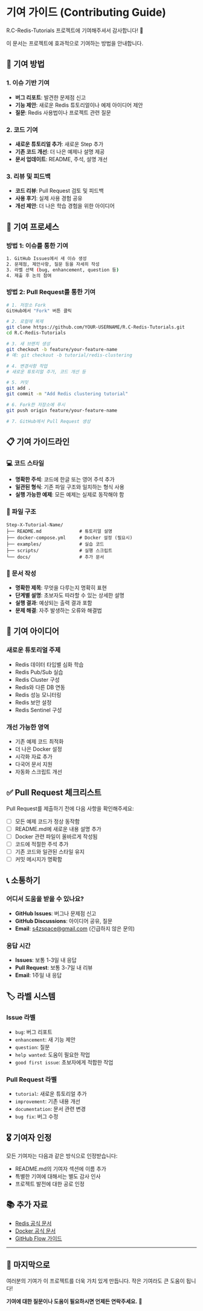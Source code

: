 # 기여 가이드 (Contributing Guide)

R.C-Redis-Tutorials 프로젝트에 기여해주셔서 감사합니다! 🎉

이 문서는 프로젝트에 효과적으로 기여하는 방법을 안내합니다.

## 🤝 기여 방법

### 1. 이슈 기반 기여
- **버그 리포트**: 발견한 문제점 신고
- **기능 제안**: 새로운 Redis 튜토리얼이나 예제 아이디어 제안
- **질문**: Redis 사용법이나 프로젝트 관련 질문

### 2. 코드 기여
- **새로운 튜토리얼 추가**: 새로운 Step 추가
- **기존 코드 개선**: 더 나은 예제나 설명 제공
- **문서 업데이트**: README, 주석, 설명 개선

### 3. 리뷰 및 피드백
- **코드 리뷰**: Pull Request 검토 및 피드백
- **사용 후기**: 실제 사용 경험 공유
- **개선 제안**: 더 나은 학습 경험을 위한 아이디어

## 🔄 기여 프로세스

### 방법 1: 이슈를 통한 기여
```bash
1. GitHub Issues에서 새 이슈 생성
2. 문제점, 제안사항, 질문 등을 자세히 작성
3. 라벨 선택 (bug, enhancement, question 등)
4. 제출 후 논의 참여
```

### 방법 2: Pull Request를 통한 기여
```bash
# 1. 저장소 Fork
GitHub에서 "Fork" 버튼 클릭

# 2. 로컬에 복제
git clone https://github.com/YOUR-USERNAME/R.C-Redis-Tutorials.git
cd R.C-Redis-Tutorials

# 3. 새 브랜치 생성
git checkout -b feature/your-feature-name
# 예: git checkout -b tutorial/redis-clustering

# 4. 변경사항 작업
# 새로운 튜토리얼 추가, 코드 개선 등

# 5. 커밋
git add .
git commit -m "Add Redis clustering tutorial"

# 6. Fork한 저장소에 푸시
git push origin feature/your-feature-name

# 7. GitHub에서 Pull Request 생성
```

## 📋 기여 가이드라인

### 💻 코드 스타일
- **명확한 주석**: 코드에 한글 또는 영어 주석 추가
- **일관된 형식**: 기존 파일 구조와 일치하는 형식 사용
- **실행 가능한 예제**: 모든 예제는 실제로 동작해야 함

### 📁 파일 구조
```
Step-X-Tutorial-Name/
├── README.md              # 튜토리얼 설명
├── docker-compose.yml     # Docker 설정 (필요시)
├── examples/              # 실습 코드
├── scripts/               # 실행 스크립트
└── docs/                  # 추가 문서
```

### 📝 문서 작성
- **명확한 제목**: 무엇을 다루는지 명확히 표현
- **단계별 설명**: 초보자도 따라할 수 있는 상세한 설명
- **실행 결과**: 예상되는 출력 결과 포함
- **문제 해결**: 자주 발생하는 오류와 해결법

## 🎯 기여 아이디어

### 새로운 튜토리얼 주제
- Redis 데이터 타입별 심화 학습
- Redis Pub/Sub 실습
- Redis Cluster 구성
- Redis와 다른 DB 연동
- Redis 성능 모니터링
- Redis 보안 설정
- Redis Sentinel 구성

### 개선 가능한 영역
- 기존 예제 코드 최적화
- 더 나은 Docker 설정
- 시각화 자료 추가
- 다국어 문서 지원
- 자동화 스크립트 개선

## ✅ Pull Request 체크리스트

Pull Request를 제출하기 전에 다음 사항을 확인해주세요:

- [ ] 모든 예제 코드가 정상 동작함
- [ ] README.md에 새로운 내용 설명 추가
- [ ] Docker 관련 파일이 올바르게 작성됨
- [ ] 코드에 적절한 주석 추가
- [ ] 기존 코드와 일관된 스타일 유지
- [ ] 커밋 메시지가 명확함

## 📞 소통하기

### 어디서 도움을 받을 수 있나요?
- **GitHub Issues**: 버그나 문제점 신고
- **GitHub Discussions**: 아이디어 공유, 질문
- **Email**: s4zspace@gmail.com (긴급하지 않은 문의)

### 응답 시간
- **Issues**: 보통 1-3일 내 응답
- **Pull Request**: 보통 3-7일 내 리뷰
- **Email**: 1주일 내 응답

## 🏷️ 라벨 시스템

### Issue 라벨
- `bug`: 버그 리포트
- `enhancement`: 새 기능 제안
- `question`: 질문
- `help wanted`: 도움이 필요한 작업
- `good first issue`: 초보자에게 적합한 작업

### Pull Request 라벨
- `tutorial`: 새로운 튜토리얼 추가
- `improvement`: 기존 내용 개선
- `documentation`: 문서 관련 변경
- `bug fix`: 버그 수정

## 🎖️ 기여자 인정

모든 기여자는 다음과 같은 방식으로 인정받습니다:
- README.md의 기여자 섹션에 이름 추가
- 특별한 기여에 대해서는 별도 감사 인사
- 프로젝트 발전에 대한 공로 인정

## 📚 추가 자료

- [Redis 공식 문서](https://redis.io/documentation)
- [Docker 공식 문서](https://docs.docker.com/)
- [GitHub Flow 가이드](https://guides.github.com/introduction/flow/)

---

## 💝 마지막으로

여러분의 기여가 이 프로젝트를 더욱 가치 있게 만듭니다. 작은 기여라도 큰 도움이 됩니다!

**기여에 대한 질문이나 도움이 필요하시면 언제든 연락주세요.** 🚀